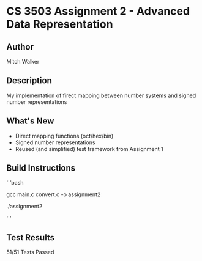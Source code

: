 # CS 3503 Assignment 2 - Advanced Data Representation

## Author
Mitch Walker

## Description
My implementation of firect mapping between number systems and signed number representations

## What's New
- Direct mapping functions (oct/hex/bin)
- Signed number representations
- Reused (and simplified) test framework from Assignment 1

## Build Instructions
'''bash

gcc main.c convert.c -o assignment2

./assignment2

'''

## Test Results
51/51 Tests Passed
